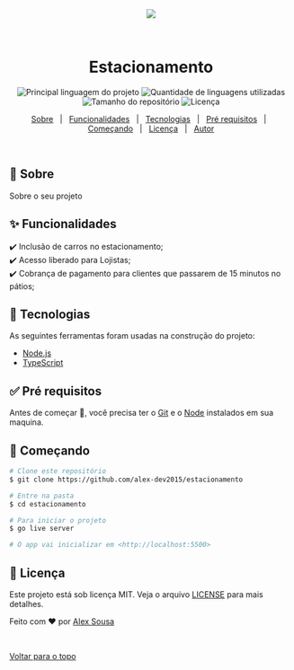<div align="center" id="top"> 
  <img src="https://www.medicina.ufmg.br/wp-content/themes/medicinaufmg_2019/img/utilidades/icon-estacionamento.png" />

  &#xa0;

  <!-- <a href="https://estacionamento.netlify.com">Demo</a> -->
</div>

<h1 align="center">Estacionamento</h1>

<p align="center">
  <img alt="Principal linguagem do projeto" src="https://img.shields.io/github/languages/top/alex-dev2015/estacionamento?color=56BEB8">

  <img alt="Quantidade de linguagens utilizadas" src="https://img.shields.io/github/languages/count/alex-dev2015/estacionamento?color=56BEB8">

  <img alt="Tamanho do repositório" src="https://img.shields.io/github/repo-size/alex-dev2015/estacionamento?color=56BEB8">

  <img alt="Licença" src="https://img.shields.io/github/license/alex-dev2015/estacionamento?color=56BEB8">

  <!-- <img alt="Github issues" src="https://img.shields.io/github/issues/alex-dev2015/estacionamento?color=56BEB8" /> -->

  <!-- <img alt="Github forks" src="https://img.shields.io/github/forks/alex-dev2015/estacionamento?color=56BEB8" /> -->

  <!-- <img alt="Github stars" src="https://img.shields.io/github/stars/alex-dev2015/estacionamento?color=56BEB8" /> -->
</p>

<!-- Status -->

<!-- <h4 align="center"> 
	🚧  Estacionamento 🚀 Em construção...  🚧
</h4> 

<hr> -->

<p align="center">
  <a href="#dart-sobre">Sobre</a> &#xa0; | &#xa0; 
  <a href="#sparkles-funcionalidades">Funcionalidades</a> &#xa0; | &#xa0;
  <a href="#rocket-tecnologias">Tecnologias</a> &#xa0; | &#xa0;
  <a href="#white_check_mark-pré-requisitos">Pré requisitos</a> &#xa0; | &#xa0;
  <a href="#checkered_flag-começando">Começando</a> &#xa0; | &#xa0;
  <a href="#memo-licença">Licença</a> &#xa0; | &#xa0;
  <a href="https://github.com/alex-dev2015" target="_blank">Autor</a>
</p>

<br>

## :dart: Sobre ##

Sobre o seu projeto

## :sparkles: Funcionalidades ##

:heavy_check_mark: Inclusão de carros no estacionamento;\
:heavy_check_mark: Acesso liberado para Lojistas;\
:heavy_check_mark: Cobrança de pagamento para clientes que passarem de 15 minutos no pátios;

## :rocket: Tecnologias ##

As seguintes ferramentas foram usadas na construção do projeto:

- [Node.js](https://nodejs.org/en/)
- [TypeScript](https://www.typescriptlang.org/)

## :white_check_mark: Pré requisitos ##

Antes de começar :checkered_flag:, você precisa ter o [Git](https://git-scm.com) e o [Node](https://nodejs.org/en/) instalados em sua maquina.

## :checkered_flag: Começando ##

```bash
# Clone este repositório
$ git clone https://github.com/alex-dev2015/estacionamento

# Entre na pasta
$ cd estacionamento

# Para iniciar o projeto
$ go live server

# O app vai inicializar em <http://localhost:5500>
```

## :memo: Licença ##

Este projeto está sob licença MIT. Veja o arquivo [LICENSE](LICENSE.md) para mais detalhes.


Feito com :heart: por <a href="https://github.com/alex-dev2015" target="_blank">Alex Sousa</a>

&#xa0;

<a href="#top">Voltar para o topo</a>

